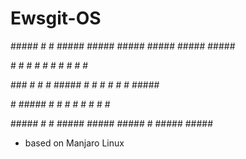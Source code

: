 # Ewsgit-OS

<p>##### #   # ##### ##### ##### #####    ##### #####</p>
<p>#     #   # #     #       #     #      #   # #    </p>
<p>###   # # # ##### #   #   #     #      #   # #####</p>
<p>#     #####     # #   #   #     #      #   #     #</p>
<p>#####  # #  ##### ##### #####   #      ##### #####</p>

- based on Manjaro Linux
